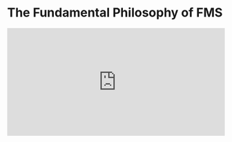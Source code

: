# The Fundamental Philosophy of FMS

<iframe width="100%" height="250" src="https://www.youtube.com/watch?v=-WlenZwqsjw" frameborder="0" allow="accelerometer; autoplay; encrypted-media; gyroscope; picture-in-picture" allowfullscreen></iframe>
